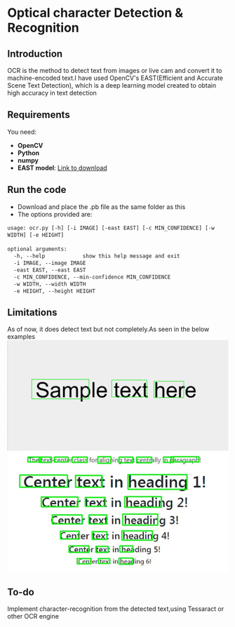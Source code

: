 # Optical character Detection & Recognition

## Introduction
OCR is the method to detect text from images or live cam and convert it to machine-encoded text.I have used 
OpenCV's EAST(Efficient and Accurate Scene Text Detection), which is a deep learning model created to obtain 
high accuracy in text detection

## Requirements

You need:
- **OpenCV**
- **Python**
- **numpy**
- **EAST model**: [Link to download](https://www.dropbox.com/s/dl/r2ingd0l3zt8hxs/frozen_east_text_detection.tar.gz)

## Run the code

- Download and place the .pb file as the same folder as this
- The options provided are:
```
usage: ocr.py [-h] [-i IMAGE] [-east EAST] [-c MIN_CONFIDENCE] [-w WIDTH] [-e HEIGHT]

optional arguments:
  -h, --help            show this help message and exit
  -i IMAGE, --image IMAGE
  -east EAST, --east EAST
  -c MIN_CONFIDENCE, --min-confidence MIN_CONFIDENCE
  -w WIDTH, --width WIDTH
  -e HEIGHT, --height HEIGHT

```

## Limitations
As of now, it does detect text but not completely.As seen in the below examples
![](output/output1.jpg)
![](output/output2.jpg)

## To-do
Implement character-recognition from the detected text,using Tessaract or other OCR engine
